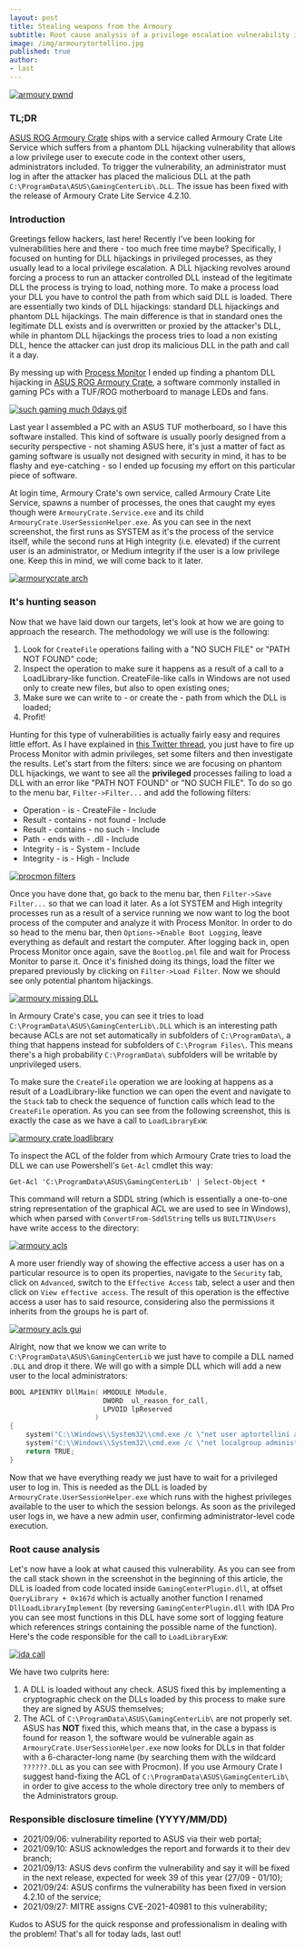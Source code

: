 ```yaml
---
layout: post
title: Stealing weapons from the Armoury	
subtitle: Root cause analysis of a privilege escalation vulnerability in ASUS ROG Armoury Crate Lite Service v4.2.8 (CVE-2021-40981)
image: /img/armourytortellino.jpg
published: true
author:
- last
---
```

[![armoury pwnd]({{site.baseurl}}/img/armourytortellino.jpg)]({{site.baseurl}}/img/armourytortellino.jpg)
### TL;DR
[ASUS ROG Armoury Crate](https://rog.asus.com/us/armoury-crate/) ships with a service called Armoury Crate Lite Service which suffers from a phantom DLL hijacking vulnerability that allows a low privilege user to execute code in the context other users, administrators included. To trigger the vulnerability, an administrator must log in after the attacker has placed the malicious DLL at the path `C:\ProgramData\ASUS\GamingCenterLib\.DLL`. The issue has been fixed with the release of Armoury Crate Lite Service 4.2.10.

### Introduction
Greetings fellow hackers, last here! Recently I've been looking for vulnerabilities here and there - too much free time maybe? Specifically, I focused on hunting for DLL hijackings in privileged processes, as they usually lead to a local privilege escalation. A DLL hijacking revolves around forcing a process to run an attacker controlled DLL instead of the legitimate DLL the process is trying to load, nothing more. To make a process load your DLL you have to control the path from which said DLL is loaded. There are essentially two kinds of DLL hijackings: standard DLL hijackings and phantom DLL hijackings. The main difference is that in standard ones the legitimate DLL exists and is overwritten or proxied by the attacker's DLL, while in phantom DLL hijackings the process tries to load a non existing DLL, hence the attacker can just drop its malicious DLL in the path and call it a day.

By messing up with [Process Monitor](https://docs.microsoft.com/en-us/sysinternals/downloads/procmon) I ended up finding a phantom DLL hijacking in [ASUS ROG Armoury Crate](https://rog.asus.com/us/armoury-crate/), a software commonly installed in gaming PCs with a TUF/ROG motherboard to manage LEDs and fans.

[![such gaming much 0days gif]({{site.baseurl}}/img/armourycratememe.gif)]({{site.baseurl}}/img/armourycratememe.gif)

Last year I assembled a PC with an ASUS TUF motherboard, so I have this software installed. This kind of software is usually poorly designed from a security perspective - not shaming ASUS here, it's just a matter of fact as gaming software is usually not designed with security in mind, it has to be flashy and eye-catching - so I ended up focusing my effort on this particular piece of software.

At login time, Armoury Crate's own service, called Armoury Crate Lite Service, spawns a number of processes, the ones that caught my eyes though were `ArmouryCrate.Service.exe` and its child `ArmouryCrate.UserSessionHelper.exe`. As you can see in the next screenshot, the first runs as SYSTEM as it's the process of the service itself, while the second runs at High integrity (i.e. elevated) if the current user is an administrator, or Medium integrity if the user is a low privilege one. Keep this in mind, we will come back to it later.

[![armourycrate arch]({{site.baseurl}}/img/armouryservice0.png)]({{site.baseurl}}/img/armouryservice0.png)

### It's hunting season
Now that we have laid down our targets, let's look at how we are going to approach the research. The methodology we will use is the following:
1. Look for `CreateFile` operations failing with a "NO SUCH FILE" or "PATH NOT FOUND" code;
2. Inspect the operation to make sure it happens as a result of a call to a LoadLibrary-like function. CreateFile-like calls in Windows are not used only to create new files, but also to open existing ones;
3. Make sure we can write to - or create the - path from which the DLL is loaded;
4. Profit!

Hunting for this type of vulnerabilities is actually fairly easy and requires little effort. As I have explained in [this Twitter thread](https://twitter.com/last0x00/status/1435160730035183616), you just have to fire up Process Monitor with admin privileges, set some filters and then investigate the results. Let's start from the filters: since we are focusing on phantom DLL hijackings, we want to see all the __privileged__ processes failing to load a DLL with an error like "PATH NOT FOUND" or "NO SUCH FILE". To do so go to the menu bar, `Filter->Filter...` and add the following filters:
- Operation - is - CreateFile - Include
- Result - contains - not found - Include
- Result - contains - no such - Include
- Path - ends with - .dll - Include
- Integrity - is - System - Include
- Integrity - is - High - Include

[![procmon filters]({{site.baseurl}}/img/procmonfilter0.png)]({{site.baseurl}}/img/procmonfilter0.png)

Once you have done that, go back to the menu bar, then `Filter->Save Filter...` so that we can load it later. As a lot SYSTEM and High integrity processes run as a result of a service running we now want to log the boot process of the computer and analyze it with Process Monitor. In order to do so head to the menu bar, then `Options->Enable Boot Logging`, leave everything as default and restart the computer. After logging back in, open Process Monitor once again, save the `Bootlog.pml` file and wait for Process Monitor to parse it. Once it's finished doing its things, load the filter we prepared previously by clicking on `Filter->Load Filter`. Now we should see only potential phantom hijackings. 

[![armoury missing DLL]({{site.baseurl}}/img/armourymissingdll.png)]({{site.baseurl}}/img/armourymissingdll.png)

In Armoury Crate's case, you can see it tries to load `C:\ProgramData\ASUS\GamingCenterLib\.DLL` which is an interesting path because ACLs are not set automatically in subfolders of `C:\ProgramData\`, a thing that happens instead for subfolders of `C:\Program Files\`. This means there's a high probability `C:\ProgramData\` subfolders will be writable by unprivileged users.

To make sure the `CreateFile` operation we are looking at happens as a result of a LoadLibrary-like function we can open the event and navigate to the `Stack` tab to check the sequence of function calls which lead to the `CreateFile` operation. As you can see from the following screenshot, this is exactly the case as we have a call to `LoadLibraryExW`:

[![armoury crate loadlibrary]({{site.baseurl}}/img/loadlibrary.png)]({{site.baseurl}}/img/loadlibrary.png)

To inspect the ACL of the folder from which Armoury Crate tries to load the DLL we can use Powershell's `Get-Acl` cmdlet this way:
```
Get-Acl 'C:\ProgramData\ASUS\GamingCenterLib' | Select-Object *
```

This command will return a SDDL string (which is essentially a one-to-one string representation of the graphical ACL we are used to see in Windows), which when parsed with `ConvertFrom-SddlString` tells us `BUILTIN\Users` have write access to the directory:

[![armoury acls]({{site.baseurl}}/img/acl0.png)]({{site.baseurl}}/img/acl0.png)

A more user friendly way of showing the effective access a user has on a particular resource is to open its properties, navigate to the `Security` tab, click on `Advanced`, switch to the `Effective Access` tab, select a user and then click on `View effective access`. The result of this operation is the effective access a user has to said resource, considering also the permissions it inherits from the groups he is part of.

[![armoury acls gui]({{site.baseurl}}/img/acl.png)]({{site.baseurl}}/img/acl.png)

Alright, now that we know we can write to `C:\ProgramData\ASUS\GamingCenterLib` we just have to compile a DLL named `.DLL` and drop it there. We will go with a simple DLL which will add a new user to the local administrators:
```c++
BOOL APIENTRY DllMain( HMODULE hModule,
                       DWORD  ul_reason_for_call,
                       LPVOID lpReserved
                     )
{
    system("C:\\Windows\\System32\\cmd.exe /c \"net user aptortellini aptortellini /add\"");
    system("C:\\Windows\\System32\\cmd.exe /c \"net localgroup administrators aptortellini /add\"");
    return TRUE;
}
```

Now that we have everything ready we just have to wait for a privileged user to log in. This is needed as the DLL is loaded by `ArmouryCrate.UserSessionHelper.exe` which runs with the highest privileges available to the user to which the session belongs. As soon as the privileged user logs in, we have a new admin user, confirming administrator-level code execution.

### Root cause analysis
Let's now have a look at what caused this vulnerability. As you can see from the call stack shown in the screenshot in the beginning of this article, the DLL is loaded from code located inside `GamingCenterPlugin.dll`, at offset `QueryLibrary + 0x167d` which is actually another function I renamed `DllLoadLibraryImplement` (by reversing `GamingCenterPlugin.dll` with IDA Pro you can see most functions in this DLL have some sort of logging feature which references strings containing the possible name of the function). Here's the code responsible for the call to `LoadLibraryExW`:

[![ida call]({{site.baseurl}}/img/idaloadlibrary.png)]({{site.baseurl}}/img/idaloadlibrary.png)

We have two culprits here:
1. A DLL is loaded without any check. ASUS fixed this by implementing a cryptographic check on the DLLs loaded by this process to make sure they are signed by ASUS themselves;
2. The ACL of `C:\ProgramData\ASUS\GamingCenterLib\` are not properly set. ASUS has __NOT__ fixed this, which means that, in the case a bypass is found for reason 1, the software would be vulnerable again as `ArmouryCrate.UserSessionHelper.exe` now looks for DLLs in that folder with a 6-character-long name (by searching them with the wildcard `??????.DLL` as you can see with Procmon). If you use Armoury Crate I suggest hand-fixing the ACL of `C:\ProgramData\ASUS\GamingCenterLib\` in order to give access to the whole directory tree only to members of the Administrators group.

### Responsible disclosure timeline (YYYY/MM/DD)
- 2021/09/06: vulnerability reported to ASUS via their web portal;
- 2021/09/10: ASUS acknowledges the report and forwards it to their dev branch;
- 2021/09/13: ASUS devs confirm the vulnerability and say it will be fixed in the next release, expected for week 39 of this year (27/09 - 01/10);
- 2021/09/24: ASUS confirms the vulnerability has been fixed in version 4.2.10 of the service;
- 2021/09/27: MITRE assigns CVE-2021-40981 to this vulnerability;

Kudos to ASUS for the quick response and professionalism in dealing with the problem! That's all for today lads, last out!
